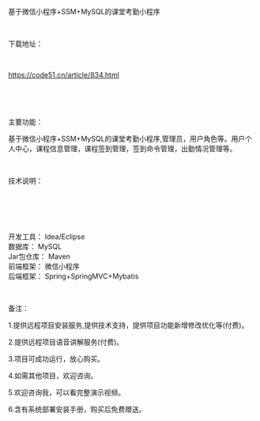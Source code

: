 <p>基于微信小程序+SSM+MySQL的课堂考勤小程序</p>

<p>&nbsp;</p>

<p>下载地址：</p>

<p>&nbsp;</p>

<p><a href="http://code51.cn/article/834.html">https://code51.cn/article/834.html</a></p>

<p>&nbsp;</p>

<p>&nbsp;</p>

<p>主要功能：</p>

<p><p>基于微信小程序+SSM+MySQL的课堂考勤小程序,管理员，用户角色等。用户个人中心，课程信息管理，课程签到管理，签到命令管理，出勤情况管理等。</p>
</p>

<p>&nbsp;</p>

<p>技术说明：</p>

<p><p>&nbsp;</p>

<p>&nbsp;</p>

<p><br />
开发工具： Idea/Eclipse<br />
数据库： MySQL<br />
Jar包仓库： Maven<br />
前端框架： 微信小程序<br />
后端框架： Spring+SpringMVC+Mybatis</p>
</p>

<p>&nbsp;</p>

<p>备注：</p>

<p>1.提供远程项目安装服务,提供技术支持，提供项目功能新增修改优化等(付费)。</p>

<p>2.提供远程项目语音讲解服务(付费)。</p>

<p>3.项目可成功运行，放心购买。</p>

<p>4.如需其他项目，欢迎咨询。</p>

<p>5.欢迎咨询我，可以看完整演示视频。</p>

<p>6.含有系统部署安装手册，购买后免费赠送。</p>

